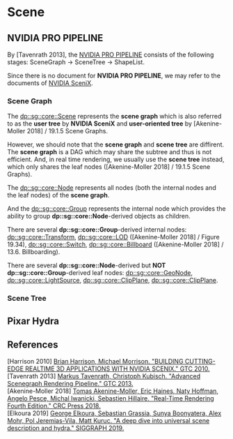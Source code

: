 # Scene


## NVIDIA PRO PIPELINE

By \[Tavenrath 2013\], the [NVIDIA PRO PIPELINE](https://developer.nvidia.com/nvidia-pro-pipeline) consists of the following stages: SceneGraph -> SceneTree -> ShapeList.  

Since there is no document for **NVIDIA PRO PIPELINE**, we may refer to the documents of [NVIDIA SceniX](https://developer.nvidia.com/scenix-details).

### Scene Graph  

The [dp::sg::core::Scene](https://github.com/nvpro-pipeline/pipeline/blob/master/dp/sg/core/Scene.h) represents the **scene graph** which is also referred to as the **user tree** by **NVIDIA SceniX** and **user-oriented tree** by \[Akenine-Moller 2018\] / 19.1.5 Scene Graphs.  

However, we should note that the **scene graph** and **scene tree** are diffirent. The **scene graph** is a DAG which may share the subtree and thus is not efficient. And, in real time rendering, we usually use the **scene tree** instead, which only shares the leaf nodes (\[Akenine-Moller 2018\] / 19.1.5 Scene Graphs).  

The [dp::sg::core::Node](https://github.com/nvpro-pipeline/pipeline/blob/master/dp/sg/core/Node.h) represents all nodes (both the internal nodes and the leaf nodes) of the **scene graph**.

And the [dp::sg::core::Group](https://github.com/nvpro-pipeline/pipeline/blob/master/dp/sg/core/Group.h) represents the internal node which provides the ability to group **dp::sg::core::Node**-derived objects as children.  

There are several **dp::sg::core::Group**-derived internal nodes: [dp::sg::core::Transform](https://github.com/nvpro-pipeline/pipeline/blob/master/dp/sg/core/Transform.h), [dp::sg::core::LOD](https://github.com/nvpro-pipeline/pipeline/blob/master/dp/sg/core/LOD.h) (\[Akenine-Moller 2018\] / Figure 19.34), [dp::sg::core::Switch](https://github.com/nvpro-pipeline/pipeline/blob/master/dp/sg/core/Switch.h), [dp::sg::core::Billboard](https://github.com/nvpro-pipeline/pipeline/blob/master/dp/sg/core/Billboard.h) ([Akenine-Moller 2018\] / 13.6. Billboarding).  

There are several **dp::sg::core::Node**-derived but **NOT** **dp::sg::core::Group**-derived leaf nodes: [dp::sg::core::GeoNode](https://github.com/nvpro-pipeline/pipeline/blob/master/dp/sg/core/GeoNode.h), [dp::sg::core::LightSource](https://github.com/nvpro-pipeline/pipeline/blob/master/dp/sg/core/LightSource.h), [dp::sg::core::ClipPlane](https://github.com/nvpro-pipeline/pipeline/blob/master/dp/sg/core/ClipPlane.h), [dp::sg::core::ClipPlane](https://github.com/nvpro-pipeline/pipeline/blob/master/dp/sg/core/ClipPlane.h).

### Scene Tree  


## Pixar Hydra


## References
\[Harrison 2010\] [Brian Harrison, Michael Morrison. "BUILDING CUTTING-EDGE REALTIME 3D APPLICATIONS WITH NVIDIA SCENIX." GTC 2010.](https://on-demand.gputechconf.com/gtc/2010/video/S12308-Building-Cutting-Edge-Realtime-3D-Apps-with-NVIDIA-SceniX.flv)  
\[Tavenrath 2013\] [Markus Tavenrath, Christoph Kubisch. "Advanced Scenegraph Rendering Pipeline." GTC 2013.](https://on-demand.gputechconf.com/gtc/2013/presentations/S3032-Advanced-Scenegraph-Rendering-Pipeline.pdf)  
\[Akenine-Moller 2018\] [Tomas Akenine-Moller, Eric Haines, Naty Hoffman, Angelo Pesce, Michal Iwanicki, Sebastien Hillaire. "Real-Time Rendering Fourth Edition." CRC Press 2018.](https://www.realtimerendering.com/)  
\[Elkoura 2019\] [George Elkoura, Sebastian Grassia, Sunya Boonyatera, Alex Mohr, Pol Jeremias-Vila, Matt Kuruc. "A deep dive into universal scene description and hydra." SIGGRAPH 2019.](http://graphics.pixar.com/usd/files/Siggraph2019_Hydra.pdf)